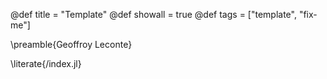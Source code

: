@def title = "Template"
@def showall = true
@def tags = ["template", "fix-me"]

\preamble{Geoffroy Leconte}

\literate{/index.jl}
